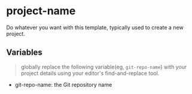 # project-name

Do whatever you want with this template, typically used to create a new project.

## Variables

> globally replace the following variable(eg, `git-repo-name`) with your project details using your editor's find-and-replace tool.

- git-repo-name: the Git repository name
